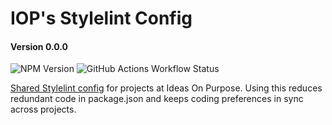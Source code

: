 # IOP's Stylelint Config

#### Version 0.0.0

![NPM Version](https://img.shields.io/npm/v/%40ideasonpurpose%2Fstylelint-config?logo=npm)
![GitHub Actions Workflow Status](https://img.shields.io/github/actions/workflow/status/ideasonpurpose/stylelint-config/npm-publish.yml?logo=github&logoColor=white)

[Shared Stylelint config](https://stylelint.io/user-guide/configure) for projects at Ideas On Purpose. Using this reduces redundant code in package.json and keeps coding preferences in sync across projects.
